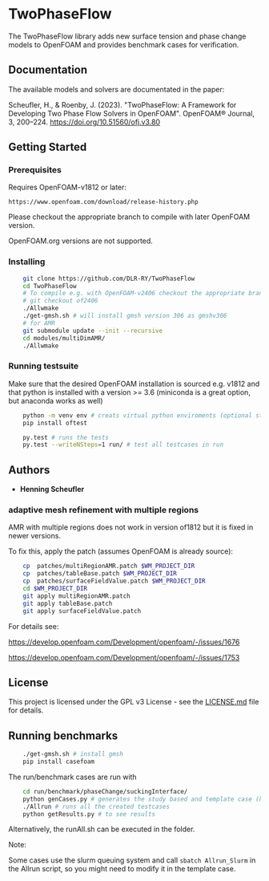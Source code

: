 # TwoPhaseFlow

The TwoPhaseFlow library adds new surface tension and phase change models to OpenFOAM and provides benchmark cases for verification.

## Documentation

The available models and solvers are documentated in the paper:

Scheufler, H., & Roenby, J. (2023). "TwoPhaseFlow: A Framework for Developing Two Phase Flow Solvers in OpenFOAM". OpenFOAM® Journal, 3, 200–224. https://doi.org/10.51560/ofj.v3.80

## Getting Started


### Prerequisites

Requires OpenFOAM-v1812 or later:

```
https://www.openfoam.com/download/release-history.php
```

Please checkout the appropriate branch to compile with later OpenFOAM version.  

OpenFOAM.org versions are not supported.

### Installing

```bash
    git clone https://github.com/DLR-RY/TwoPhaseFlow
    cd TwoPhaseFlow
    # To compile e.g. with OpenFOAM-v2406 checkout the appropriate branch with:
    # git checkout of2406
    ./Allwmake
    ./get-gmsh.sh # will install gmsh version 306 as gmshv306
    # for AMR
    git submodule update --init --recursive
    cd modules/multiDimAMR/
    ./Allwmake
```
### Running testsuite

Make sure that the desired OpenFOAM installation is sourced e.g. v1812 and that 
python is installed with a version >= 3.6 (miniconda is a great option, but anaconda works as well)

```bash
    python -m venv env # creats virtual python enviroments (optional step)
    pip install oftest

    py.test # runs the tests
    py.test --writeNSteps=1 run/ # test all testcases in run
```

## Authors

* **Henning Scheufler**

### adaptive mesh refinement with multiple regions

AMR with multiple regions does not work in version of1812 but it is fixed in newer versions.


To fix this, apply the patch (assumes OpenFOAM is already source):

```bash
    cp  patches/multiRegionAMR.patch $WM_PROJECT_DIR
    cp  patches/tableBase.patch $WM_PROJECT_DIR
    cp  patches/surfaceFieldValue.patch $WM_PROJECT_DIR
    cd $WM_PROJECT_DIR
    git apply multiRegionAMR.patch
    git apply tableBase.patch
    git apply surfaceFieldValue.patch

```
For details see:

https://develop.openfoam.com/Development/openfoam/-/issues/1676

https://develop.openfoam.com/Development/openfoam/-/issues/1753

## License

This project is licensed under the GPL v3 License - see the [LICENSE.md](LICENSE.md) file for details.


## Running benchmarks

```bash
    ./get-gmsh.sh # install gmsh
    pip install casefoam

```

The run/benchmark cases are run with


```bash
    cd run/benchmark/phaseChange/suckingInterface/
    python genCases.py # generates the study based and template case (here StefanProblem)
    ./Allrun # runs all the created testcases
    python getResults.py # to see results
```

Alternatively, the runAll.sh can be executed in the folder.

Note:

Some cases use the slurm queuing system and call `sbatch Allrun_Slurm` in the Allrun script, so you might need to modify it in the template case.

